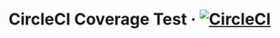 # CircleCI Coverage Test &middot; [![CircleCI](https://circleci.com/gh/yaroslavgribov/circleci-coverage-test.svg?style=shield)](https://circleci.com/gh/yaroslavgribov/circleci-coverage-test)